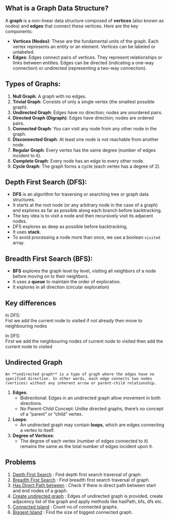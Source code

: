 ## What is a Graph Data Structure?

A **graph** is a non-linear data structure composed of **vertices** (also known as nodes) and **edges** that connect these vertices. Here are the key components:

- **Vertices (Nodes)**: These are the fundamental units of the graph. Each vertex represents an entity or an element. Vertices can be labeled or unlabeled.
- **Edges**: Edges connect pairs of vertices. They represent relationships or links between entities. Edges can be directed (indicating a one-way connection) or undirected (representing a two-way connection).

## Types of Graphs:

1.  **Null Graph**: A graph with no edges.
2.  **Trivial Graph**: Consists of only a single vertex (the smallest possible graph).
3.  **Undirected Graph**: Edges have no direction; nodes are unordered pairs.
4.  **Directed Graph (Digraph)**: Edges have direction; nodes are ordered pairs.
5.  **Connected Graph**: You can visit any node from any other node in the graph.
6.  **Disconnected Graph**: At least one node is not reachable from another node.
7.  **Regular Graph**: Every vertex has the same degree (number of edges incident to it).
8.  **Complete Graph**: Every node has an edge to every other node.
9.  **Cycle Graph**: The graph forms a cycle (each vertex has a degree of 2).

## Depth First Search (DFS):

- **DFS** is an algorithm for traversing or searching tree or graph data structures.
- It starts at the root node (or any arbitrary node in the case of a graph) and explores as far as possible along each branch before backtracking.
- The key idea is to visit a node and then recursively visit its adjacent nodes.
- DFS explores as deep as possible before backtracking,
- It uses **stack**.
- To avoid processing a node more than once, we use a boolean `visited` array.

## Breadth First Search (BFS):

- **BFS** explores the graph level by level, visiting all neighbors of a node before moving on to their neighbors.
- It uses a **queue** to maintain the order of exploration.
- It explores in all direction (circular exploration)

## Key differences

In DFS:<br>
Fist we add the current node to visited if not already
then move to neighbouring nodes

In DFS:<br>
First we add the neighbouring nodes of current node to visited
then add the current node to visited

## Undirected Graph

    An **undirected graph** is a type of graph where the edges have no specified direction. In other words, each edge connects two nodes (vertices) without any inherent arrow or parent-child relationship.

1.  **Edges**:
    - Bidirectional: Edges in an undirected graph allow movement in both directions.
    - No Parent-Child Concept: Unlike directed graphs, there’s no concept of a “parent” or “child” vertex.
2.  **Loops**:
    - An undirected graph may contain **loops**, which are edges connecting a vertex to itself.
3.  **Degree of Vertices**:
    - The degree of each vertex (number of edges connected to it) remains the same as the total number of edges incident upon it.

## Problems

1.  [Depth First Search](./1.dfs.js) : Find depth first search traversal of graph.
2.  [Breadth First Search](./2.bfs.js) : Find breadth first search traversal of graph.
3.  [Has Direct Path between](./3.hasDirectPath.js.js) : Check if there is direct path between start and end nodes of a graph.
4.  [Create undirected graph](./4.undirectedGraph.js) : Edges of undirected graph is provided, create adjacency list of the graph and apply methods like hasPath, bfs, dfs etc.
5.  [Connected Island](./5.connectedIslandCount.js) : Count no.of connected graphs.
6.  [Biggest Island](./6.biggestIsland.js) : Find the size of biggest connected graph.
